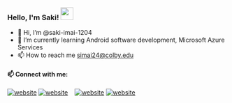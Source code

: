   ### Hello, I'm Saki!  <img src="https://github.com/sciencepal/sciencepal/blob/master/assets/Hi.gif" width="29px">
  
- 👋 Hi, I’m @saki-imai-1204
- 🌱 I’m currently learning Android software development, Microsoft Azure Services
- 📫 How to reach me simai24@colby.edu

#### 📫 Connect with me:
  
[![website](./img/linkedin-light.svg)](https://www.linkedin.com/in/saki-imai-1204/)
[![website](./img/linkedin-dark.svg)](https://www.linkedin.com/in/saki-imai-1204/)
&nbsp;&nbsp;
[![website](./img/instagram-light.svg)](https://instagram.com/codeSTACKr#gh-light-mode-only)
[![website](./img/instagram-dark.svg)](https://instagram.com/codeSTACKr#gh-dark-mode-only)
  
<!---
saki-imai-1204/saki-imai-1204 is a ✨ special ✨ repository because its `README.md` (this file) appears on your GitHub profile.
You can click the Preview link to take a look at your changes.
--->
